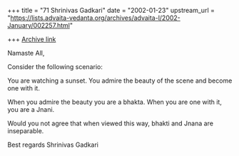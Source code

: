 +++
title = "71 Shrinivas Gadkari"
date = "2002-01-23"
upstream_url = "https://lists.advaita-vedanta.org/archives/advaita-l/2002-January/002257.html"

+++
[Archive link](https://lists.advaita-vedanta.org/archives/advaita-l/2002-January/002257.html)

Namaste All,

Consider the following scenario:

You are watching a sunset. You admire the beauty of
the scene and become one with it.

When you admire the beauty you are a bhakta.
When you are one with it, you are a Jnani.

Would you not agree that when viewed this way, bhakti
and Jnana are inseparable.

Best regards
Shrinivas Gadkari

